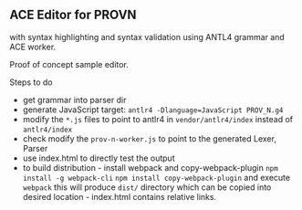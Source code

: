 ## ACE Editor for PROVN 

with syntax highlighting and syntax validation using ANTL4 grammar and ACE worker.

Proof of concept sample editor.

Steps to do

- get grammar into parser dir
- generate JavaScript target: `antlr4 -Dlanguage=JavaScript PROV_N.g4`
- modify the `*.js` files to point to antlr4 in `vendor/antlr4/index` instead of `antlr4/index`
- check modify the `prov-n-worker.js` to point to the generated Lexer, Parser
- use index.html to directly test the output
- to build distribution - install webpack and copy-webpack-plugin `npm install -g webpack-cli` `npm install copy-webpack-plugin` and execute `webpack`
this will produce `dist/` directory which can be copied into desired location - index.html contains relative links.
